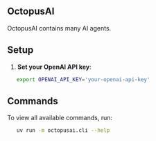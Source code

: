 ## OctopusAI
OctopusAI contains many AI agents.

## Setup

1. **Set your OpenAI API key**:

```bash
   export OPENAI_API_KEY='your-openai-api-key'
```

## Commands

To view all available commands, run:
```bash
   uv run -m octopusai.cli --help
```